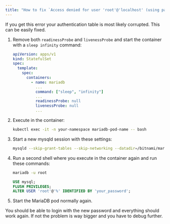 ```yaml
---
title: "How to fix `Access denied for user 'root'@'localhost' (using password: YES)` Error for Bitnami's MariaDB Container"
---
```


If you get this error your authentication table is most likely corrupted. This can be easily fixed.

1. Remove both `readinessProbe` and `livenessProbe` and start the container with a `sleep infinity` command:

    ```yaml
    apiVersion: apps/v1
    kind: StatefulSet
    spec:
      template:
        spec:
          containers:
            - name: mariadb
              ...
              command: ["sleep", "infinity"]
              ...
              readinessProbe: null
              livenessProbe: null
              ...
    ```

3. Execute in the container:

    ```bash
    kubectl exec -it -n your-namespace mariadb-pod-name -- bash
    ```

4. Start a new mysqld session with these settings:

    ```bash
    mysqld --skip-grant-tables --skip-networking --datadir=/bitnami/mariadb/data/
    ```

5. Run a second shell where you execute in the container again and run these commands:

    ```bash
    mariadb -u root
    ```

    ```sql
    USE mysql;
    FLUSH PRIVILEGES;
    ALTER USER 'root'@'%' IDENTIFIED BY 'your_password';
    ```

6. Start the MariaDB pod normally again.

You should be able to login with the new password and everything should work again. If not the problem is way bigger and you have to debug further.
